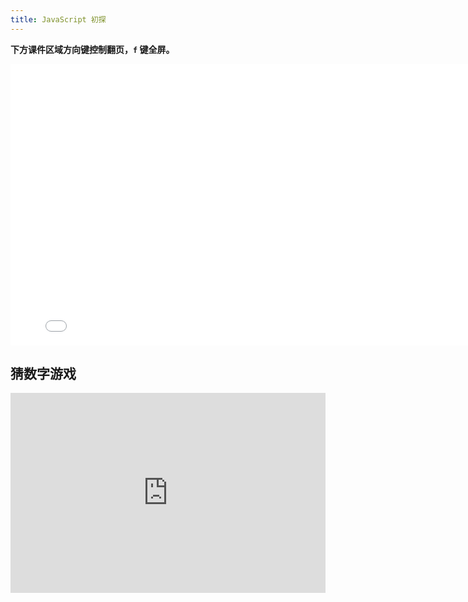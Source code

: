 ```yaml
---
title: JavaScript 初探
---
```


**下方课件区域方向键控制翻页，`f` 键全屏。**

<iframe src="./slideshow.html" frameborder=0 width=800 height=450></iframe>

## 猜数字游戏

<iframe class="live-sample-frame hide-codepen-jsfiddle" frameborder="0" height="320" id="frame_Top_hidden_code" src="https://mdn.mozillademos.org/zh-CN/docs/Learn/JavaScript/First_steps/A_first_splash$samples/Top_hidden_code?revision=1581990" width="100%"></iframe>